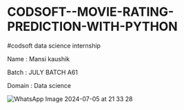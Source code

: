 # CODSOFT--MOVIE-RATING-PREDICTION-WITH-PYTHON

#codsoft data science internship

Name : Mansi kaushik

Batch : JULY BATCH A61

Domain : Data science


![WhatsApp Image 2024-07-05 at 21 33 28](https://github.com/MansiKaushik123/CODSOFT--MOVIE-RATING-PREDICTION-WITH-PYTHON/assets/140509411/7c7bed34-5e39-4e33-a4be-47c870eba601)
